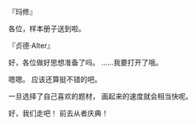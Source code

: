 『玛修』

各位，样本册子送到啦。

『贞德·Alter』

好，各位做好思想准备了吗。
……我要打开了哦。

嗯嗯。
应该还算挺不错的吧。

一旦选择了自己喜欢的题材，
画起来的速度就会相当快呢。

好，我们走吧！
前去从者庆典！

